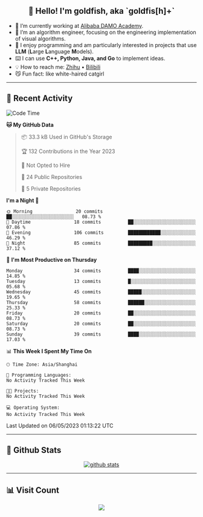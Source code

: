 
<h2 align="center">👋 Hello! I'm goldfish, aka `goldfis[h]+`</h2>

- 📍 I’m currently working at [Alibaba DAMO Academy](https://damo.alibaba.com/).  
- 🌱 I’m an algorithm engineer, focusing on the engineering implementation of visual algorithms.  
- 💬 I enjoy programming and am particularly interested in projects that use **LLM** (**L**arge **L**anguage **M**odels).   
- ⌨️ I can use **C++, Python, Java, and Go** to implement ideas.  
- 💡 How to reach me: [Zhihu](https://www.zhihu.com/people/goldfishh) • [Bilibili](https://space.bilibili.com/11349246)  
- 😼 Fun fact: like white-haired catgirl  

-------

## 🔧 Recent Activity

<!--START_SECTION:waka-->
![Code Time](http://img.shields.io/badge/Code%20Time-0%20secs-blue)

**🐱 My GitHub Data** 

> 📦 33.3 kB Used in GitHub's Storage 
 > 
> 🏆 132 Contributions in the Year 2023
 > 
> 🚫 Not Opted to Hire
 > 
> 📜 24 Public Repositories 
 > 
> 🔑 5 Private Repositories 
 > 
**I'm a Night 🦉** 

```text
🌞 Morning                20 commits          ██░░░░░░░░░░░░░░░░░░░░░░░   08.73 % 
🌆 Daytime                18 commits          ██░░░░░░░░░░░░░░░░░░░░░░░   07.86 % 
🌃 Evening                106 commits         ████████████░░░░░░░░░░░░░   46.29 % 
🌙 Night                  85 commits          █████████░░░░░░░░░░░░░░░░   37.12 % 
```
📅 **I'm Most Productive on Thursday** 

```text
Monday                   34 commits          ████░░░░░░░░░░░░░░░░░░░░░   14.85 % 
Tuesday                  13 commits          █░░░░░░░░░░░░░░░░░░░░░░░░   05.68 % 
Wednesday                45 commits          █████░░░░░░░░░░░░░░░░░░░░   19.65 % 
Thursday                 58 commits          ██████░░░░░░░░░░░░░░░░░░░   25.33 % 
Friday                   20 commits          ██░░░░░░░░░░░░░░░░░░░░░░░   08.73 % 
Saturday                 20 commits          ██░░░░░░░░░░░░░░░░░░░░░░░   08.73 % 
Sunday                   39 commits          ████░░░░░░░░░░░░░░░░░░░░░   17.03 % 
```


📊 **This Week I Spent My Time On** 

```text
🕑︎ Time Zone: Asia/Shanghai

💬 Programming Languages: 
No Activity Tracked This Week

🐱‍💻 Projects: 
No Activity Tracked This Week

💻 Operating System: 
No Activity Tracked This Week
```


 Last Updated on 06/05/2023 01:13:22 UTC
<!--END_SECTION:waka-->

-------

## 📆 Github Stats

<p align="center">
    <a href="https://github.com/anuraghazra/github-readme-stats">
      <img src="https://github-readme-stats.vercel.app/api?username=goldfishh&show_icons=true&theme=dracula" alt="github stats" />
    </a>
</p>

-------

## 📊 Visit Count

<p align="center">
  <a href="https://count.getloli.com/"><img src="https://count.getloli.com/get/@:goldfishh?theme=rule34"></a>
</p>

